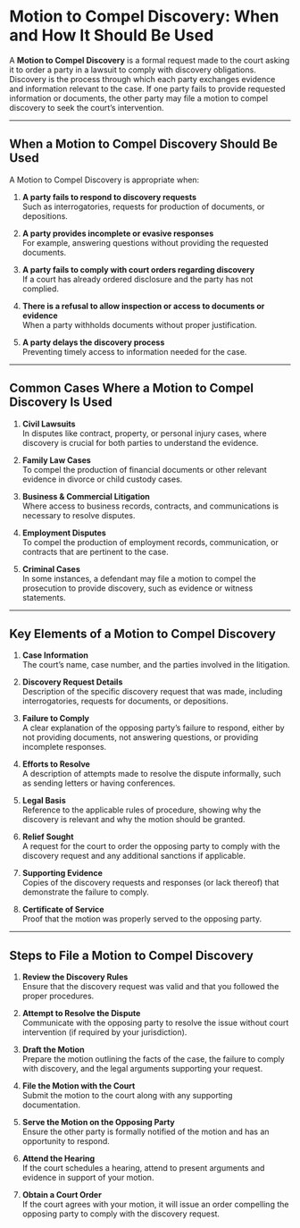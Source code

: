 # Motion to Compel Discovery: When and How It Should Be Used

A **Motion to Compel Discovery** is a formal request made to the court asking it to order a party in a lawsuit to comply with discovery obligations. Discovery is the process through which each party exchanges evidence and information relevant to the case. If one party fails to provide requested information or documents, the other party may file a motion to compel discovery to seek the court’s intervention.

---

## When a Motion to Compel Discovery Should Be Used

A Motion to Compel Discovery is appropriate when:

1. **A party fails to respond to discovery requests**  
   Such as interrogatories, requests for production of documents, or depositions.

2. **A party provides incomplete or evasive responses**  
   For example, answering questions without providing the requested documents.

3. **A party fails to comply with court orders regarding discovery**  
   If a court has already ordered disclosure and the party has not complied.

4. **There is a refusal to allow inspection or access to documents or evidence**  
   When a party withholds documents without proper justification.

5. **A party delays the discovery process**  
   Preventing timely access to information needed for the case.

---

## Common Cases Where a Motion to Compel Discovery Is Used

1. **Civil Lawsuits**  
   In disputes like contract, property, or personal injury cases, where discovery is crucial for both parties to understand the evidence.

2. **Family Law Cases**  
   To compel the production of financial documents or other relevant evidence in divorce or child custody cases.

3. **Business & Commercial Litigation**  
   Where access to business records, contracts, and communications is necessary to resolve disputes.

4. **Employment Disputes**  
   To compel the production of employment records, communication, or contracts that are pertinent to the case.

5. **Criminal Cases**  
   In some instances, a defendant may file a motion to compel the prosecution to provide discovery, such as evidence or witness statements.

---

## Key Elements of a Motion to Compel Discovery

1. **Case Information**  
   The court’s name, case number, and the parties involved in the litigation.

2. **Discovery Request Details**  
   Description of the specific discovery request that was made, including interrogatories, requests for documents, or depositions.

3. **Failure to Comply**  
   A clear explanation of the opposing party’s failure to respond, either by not providing documents, not answering questions, or providing incomplete responses.

4. **Efforts to Resolve**  
   A description of attempts made to resolve the dispute informally, such as sending letters or having conferences.

5. **Legal Basis**  
   Reference to the applicable rules of procedure, showing why the discovery is relevant and why the motion should be granted.

6. **Relief Sought**  
   A request for the court to order the opposing party to comply with the discovery request and any additional sanctions if applicable.

7. **Supporting Evidence**  
   Copies of the discovery requests and responses (or lack thereof) that demonstrate the failure to comply.

8. **Certificate of Service**  
   Proof that the motion was properly served to the opposing party.

---

## Steps to File a Motion to Compel Discovery

1. **Review the Discovery Rules**  
   Ensure that the discovery request was valid and that you followed the proper procedures.

2. **Attempt to Resolve the Dispute**  
   Communicate with the opposing party to resolve the issue without court intervention (if required by your jurisdiction).

3. **Draft the Motion**  
   Prepare the motion outlining the facts of the case, the failure to comply with discovery, and the legal arguments supporting your request.

4. **File the Motion with the Court**  
   Submit the motion to the court along with any supporting documentation.

5. **Serve the Motion on the Opposing Party**  
   Ensure the other party is formally notified of the motion and has an opportunity to respond.

6. **Attend the Hearing**  
   If the court schedules a hearing, attend to present arguments and evidence in support of your motion.

7. **Obtain a Court Order**  
   If the court agrees with your motion, it will issue an order compelling the opposing party to comply with the discovery request.